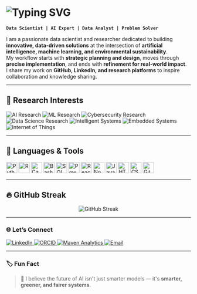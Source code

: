 <!-- Intro Section -->
<h1 align="left">
  <img src="https://readme-typing-svg.herokuapp.com/?font=Righteous&size=35&color=4CAF50&center=false&vCenter=false&width=500&height=70&duration=4000&lines=Hi+There!+👋;+I'm+Timothy+Adeyemi!;" alt="Typing SVG">
</h1>

**`Data Scientist | AI Expert | Data Analyst | Problem Solver`**

I am a passionate data scientist and researcher dedicated to building **innovative, data-driven solutions** at the intersection of **artificial intelligence, machine learning, and environmental sustainability**.  
My workflow starts with **strategic planning and design**, moves through **precise implementation**, and ends with **refinement for real-world impact**.  
I share my work on **GitHub, LinkedIn, and research platforms** to inspire collaboration and knowledge sharing.

---

## 🔬 Research Interests
<p align="left">
   <img alt="AI Research" src="https://img.shields.io/badge/Artificial%20Intelligence-4caf50?style=for-the-badge&logo=openai&logoColor=white&labelColor=388e3c"/>
   <img alt="ML Research" src="https://img.shields.io/badge/Machine%20Learning-3f51b5?style=for-the-badge&logo=pytorch&logoColor=white&labelColor=303f9f"/>
   <img alt="Cybersecurity Research" src="https://img.shields.io/badge/Information%20Security-ff5722?style=for-the-badge&logo=fortinet&logoColor=white&labelColor=d84315"/>
   <img alt="Data Science Research" src="https://img.shields.io/badge/Data%20Science-1e88e5?style=for-the-badge&logo=python&logoColor=white&labelColor=1565c0"/>
   <img alt="Intelligent Systems" src="https://img.shields.io/badge/Intelligent%20Systems-9c27b0?style=for-the-badge&logo=robotframework&logoColor=white&labelColor=7b1fa2"/>
   <img alt="Embedded Systems" src="https://img.shields.io/badge/Embedded%20Systems-ff9800?style=for-the-badge&logo=raspberry-pi&logoColor=white&labelColor=f57c00"/>
   <img alt="Internet of Things" src="https://img.shields.io/badge/Internet%20of%20Things-00897b?style=for-the-badge&logo=arduino&logoColor=white&labelColor=00695c"/>
</p>

---

## 🧰 Languages & Tools
<p align="left">
  <!-- AI & Machine Learning -->
  <img alt="Python" width="30px" src="https://cdn.jsdelivr.net/gh/devicons/devicon/icons/python/python-plain.svg" />
  <img alt="R" width="30px" src="https://cdn.jsdelivr.net/gh/devicons/devicon/icons/r/r-original.svg" />
  <img alt="C++" width="30px" src="https://cdn.jsdelivr.net/gh/devicons/devicon/icons/cplusplus/cplusplus-line.svg" />
  <img alt="Bash" width="30px" src="https://cdn.jsdelivr.net/gh/devicons/devicon/icons/bash/bash-original.svg" />

  <!-- Data Science & Analytics -->
  <img alt="SQL" width="30px" src="https://cdn.jsdelivr.net/gh/devicons/devicon/icons/mysql/mysql-original.svg" />
  <img alt="Power BI" width="30px" src="https://www.vectorlogo.zone/logos/microsoft_powerbi/microsoft_powerbi-icon.svg" />

  <!-- Web Development -->
  <img alt="React" width="30px" src="https://cdn.jsdelivr.net/gh/devicons/devicon/icons/react/react-original.svg" />
  <img alt="NodeJS" width="30px" src="https://cdn.jsdelivr.net/gh/devicons/devicon/icons/nodejs/nodejs-original.svg" />
  <img alt="JavaScript" width="30px" src="https://cdn.jsdelivr.net/gh/devicons/devicon/icons/javascript/javascript-plain.svg" />
  <img alt="HTML" width="30px" src="https://cdn.jsdelivr.net/gh/devicons/devicon/icons/html5/html5-plain.svg" />
  <img alt="CSS" width="30px" src="https://cdn.jsdelivr.net/gh/devicons/devicon/icons/css3/css3-plain.svg" />

  <!-- Version Control -->
  <img alt="GitHub" width="30px" src="https://cdn.jsdelivr.net/gh/devicons/devicon/icons/github/github-original.svg" />
</p>

---

## 🔥 GitHub Streak
<p align="center">
  <img src="https://streak-stats.demolab.com?user=iamadeyemi&theme=gruvbox&border_radius=4.5" alt="GitHub Streak"/>
</p>

---

### 🌐 Let’s Connect

<p align="left">
  <a href="https://www.linkedin.com/in/timothy-ade/">
    <img src="https://custom-icon-badges.demolab.com/badge/-LinkedIn-0A66C2?style=for-the-badge&logo=linkedin&logoColor=white&labelColor=004182" alt="LinkedIn" />
  </a>
  <a href="https://orcid.org/0009-0007-3000-8088">
    <img src="https://custom-icon-badges.demolab.com/badge/-ORCID-6765B0?style=for-the-badge&logo=orcid&logoColor=white&labelColor=4B367C" alt="ORCID" />
  </a>
  <a href="https://mavenanalytics.io/profile/Timothy-Adeyemi/203569982">
    <img src="https://custom-icon-badges.demolab.com/badge/-Maven%20Analytics-0056D2?style=for-the-badge&logo=maven&logoColor=white&labelColor=003C92" alt="Maven Analytics" />
  </a>
  <a href="mailto:adeyemitimothy17@gmail.com">
    <img src="https://custom-icon-badges.demolab.com/badge/-Gmail-EA4335?style=for-the-badge&logo=gmail&logoColor=white&labelColor=C5221F" alt="Email" />
  </a>
</p>

---

### 🏷️ Fun Fact
> 🌱 I believe the future of AI isn't just smarter models — it's **smarter, greener, and fairer systems**.
